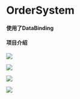 # OrderSystem

#### 使用了DataBinding 

#### 项目介绍

![](https://cdn.jsdelivr.net/gh/Naruto-1996/picture/images/Screenshot_2021-05-27-15-47-53-988_com.e.myapplication.jpg)

![](https://cdn.jsdelivr.net/gh/Naruto-1996/picture/images/Screenshot_2021-05-27-15-48-26-383_com.e.myapplication.jpg)

![](https://cdn.jsdelivr.net/gh/Naruto-1996/picture/images/Screenshot_2021-05-27-15-48-33-056_com.e.myapplication.jpg)

![](https://cdn.jsdelivr.net/gh/Naruto-1996/picture/images/Screenshot_2021-05-27-15-48-54-436_com.e.myapplication.jpg)